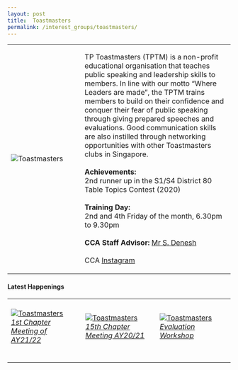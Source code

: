 ```yaml
---
layout: post
title:  Toastmasters
permalink: /interest_groups/toastmasters/
---
```


<div>
    <table>
        <tr>
            <td style="width:33%"><image src="/images/CCA_toastmasters.jpg" style="display:block;margin-left:auto;margin-right:auto;" alt="Toastmasters"></image></td>
            <td>
                <p>
                    TP Toastmasters (TPTM) is a non-profit educational organisation that teaches public speaking and leadership skills to members. In line with our motto “Where Leaders are made”, the TPTM trains members to build on their confidence and conquer their fear of public speaking through giving prepared speeches and evaluations. Good communication skills are also instilled through networking opportunities with other Toastmasters clubs in Singapore.<br>
                    <br>
                    <b>Achievements:</b><br>
                    2nd runner up in the S1/S4 District 80 Table Topics Contest (2020)<br>
                    <br>
                    <b>Training Day:</b><br>
                    2nd and 4th Friday of the month, 6.30pm to 9.30pm<br>
                    <br>
                    <b>CCA Staff Advisor:</b> <a href="mailto:deneshs@tp.edu.sg">Mr S. Denesh</a><br>
                    <br>
                    CCA <a href="https://www.instagram.com/tptoastmasters">Instagram</a>
                </p>
            </td>
        </tr>
    </table>
</div>

#### Latest Happenings

<div>
    <table>
        <tr>
            <td style="width:33%"><br>
                <a href="https://www.instagram.com/p/CO-Ej20H-12/">
                    <image src="/images/CCA-toast-ig5.png" style="display:block;margin-left:auto;margin-right:auto;" alt="Toastmasters">
                    <h6 style="margin-top:0%">1st Chapter Meeting of AY21/22</h6>
                    </image>
                </a>
            </td>
            <td style="width:33%"><br>
                <a href="https://www.instagram.com/p/CNj8dotHV3R/">
                    <image src="/images/CCA-toast-ig4.png" style="display:block;margin-left:auto;margin-right:auto;" alt="Toastmasters">
                    <h6 style="margin-top:0%">15th Chapter Meeting AY20/21 </h6>
                    </image>
                </a>
            </td>
            <td style="width:33%"><br>
                <a href="https://www.instagram.com/p/CFeOO4eHhn3/">
                    <image src="/images/CCA-toastmasters_IG.jpg" style="display:block;margin-left:auto;margin-right:auto;" alt="Toastmasters">
                    <h6 style="margin-top:0%">Evaluation Workshop</h6>
                    </image>
                </a>
            </td>
        </tr>
    </table>
</div>

